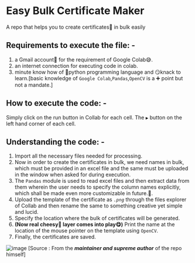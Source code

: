 # Easy Bulk Certificate Maker
A repo that helps you to create certificates📑 in bulk easily

## Requirements to execute the file: -
  1. a Gmail account💌 for the requirement of Google Colab😅.
  2. an internet connection for executing code in colab.
  3. minute know how of 🐍python programming language  and 😏knack to learn.[basic knowledge of ```Google Colab```,```Pandas```,```OpenCV``` is a ➕ point but not a mandate.]
  
## How to execute the code: -

Simply click on the run button in Collab for each cell. The ```▶``` button on the left hand corner of each cell.


## Understanding the code: -

1. Import all the necessary files needed for processing.
2. Now in order to create the certificates in bulk, we need names in bulk, which must be provided in an excel file and the same must be uploaded in the window when asked for during execution.
3. The ```Pandas``` module is used to read excel files and then extract data from them wherein the user needs to specify the column names explicitly, which shall be made even more customizable in future.🔮.
4. Upload the template of the certificate as *```.png```* through the files explorer of Collab and then rename the same to something creative yet simple and lucid.
5. Specify the location where the bulk of certificates will be generated.
6. **(Now real cheesy🧀 layer comes into play😋)** Print the name at the location of the mouse pointer on the template using ```OpenCV```.
7. Finally, the certificates are saved.

![image](https://user-images.githubusercontent.com/94801952/196241870-9425e426-05d8-4465-8985-67d2aca04501.png)
[Source : From the ***maintainer and supreme author*** of the repo himself]
